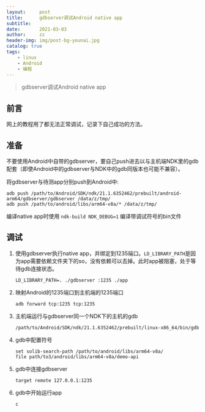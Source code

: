 ```yaml
---
layout:     post
title:      gdbserver调试Android native app
subtitle:   
date:       2021-03-03
author:     zz
header-img: img/post-bg-younai.jpg
catalog: true
tags:
    - linux
    - Android
    - 编程
---
```


> gdbserver调试Android native app

## 前言
网上的教程用了都无法正常调试，记录下自己成功的方法。

## 准备
不要使用Android中自带的gdbserver，要自己push进去以与主机端NDK里的gdb配套（即使Android中的gdbserver与NDK中的gdb同版本也可能不兼容）。

将gdbserver与待测app分别push到Android中:

```shell
adb push /path/to/Android/SDK/ndk/21.1.6352462/prebuilt/android-arm64/gdbserver/gdbserver /data/z/tmp/
adb push /path/to/android/libs/arm64-v8a/* /data/z/tmp/
```

编译native app时使用 `ndk-build NDK_DEBUG=1` 编译带调试符号的bin文件

## 调试
1. 使用gdbserver执行native app，并绑定到1235端口。`LD_LIBRARY_PATH`是因为app需要依赖文件夹下的so，没有依赖可以去掉。此时app被阻塞，处于等待gdb连接状态。

    ```shell
    LD_LIBRARY_PATH=. ./gdbserver :1235 ./app
    ```

2. 映射Android的1235端口到主机端的1235端口

    ```shell
    adb forward tcp:1235 tcp:1235
    ```

3. 主机端运行与gdbserver同一个NDK下的主机的gdb

    ```shell
    /path/to/Android/SDK/ndk/21.1.6352462/prebuilt/linux-x86_64/bin/gdb
    ```

4. gdb中配置符号

    ```
    set solib-search-path /path/to/android/libs/arm64-v8a/
    file path/to3/android/libs/arm64-v8a/demo-api
    ```

5. gdb中连接gdbserver

    ```
    target remote 127.0.0.1:1235
    ```

6. gdb中开始运行app

    ```
    c
    ```
